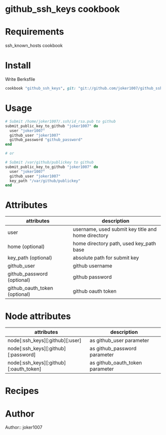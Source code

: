 # github\_ssh\_keys cookbook

# Requirements
ssh\_known\_hosts cookbook

# Install
Write Berksfile
```ruby
cookbook "github_ssh_keys", git: "git://github.com/joker1007/github_ssh_keys.git"
```

# Usage
```ruby
# Submit /home/joker1007/.ssh/id_rsa.pub to github
submit_public_key_to_github "joker1007" do
  user "joker1007"
  github_user "joker1007"
  github_password "github_password"
end

# or

# Submit /var/github/publickey to github
submit_public_key_to_github "joker1007" do
  user "joker1007"
  github_user "joker1007"
  key_path "/var/github/publickey"
end
```

# Attributes
| attributes                    | description                                        |
| -----------------             | --------------                                     |
| user                          | username, used submit key title and home directory |
| home (optional)               | home directory path, used key_path base            |
| key_path (optional)           | absolute path for submit key                       |
| github_user                   | github username                                    |
| github_password (optional)    | github password                                    |
| github_oauth_token (optional) | github oauth token                                 |

# Node attributes
| attributes                             | description                     |
| ---------------------------------      | ---------------------           |
| node[:ssh_keys][:github][:user]        | as github_user parameter        |
| node[:ssh_keys][:github][:password]    | as github_password parameter    |
| node[:ssh_keys][:github][:oauth_token] | as github_oauth_token parameter |

# Recipes

# Author

Author:: joker1007
